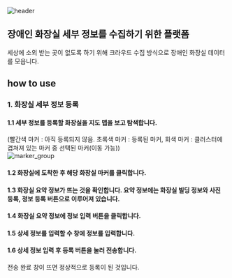 ![header](https://capsule-render.vercel.app/api?type=transparent&height=400&text=KnockKnock&color=0d6efd&fontColor=ffffff&animation=twinkling&desc=크라우드%20워커%20 )

## 장애인 화장실 세부 정보를 수집하기 위한 플랫폼


세상에 소외 받는 곳이 없도록 하기 위해 크라우드 수집 방식으로 장애인 화장실 데이터를 모읍니다. 

## how to use 

### 1. 화장실 세부 정보 등록   
 #### 1.1 세부 정보를 등록할 화장실을 지도 맵을 보고 탐색합니다.   
 (빨간색 마커 : 아직 등록되지 않음. 초록색 마커 : 등록된 마커, 회색 마커 : 클러스터에 겹쳐져 있는 마커 중 선택된 마커(이동 가능))    
![marker_group](https://user-images.githubusercontent.com/36848509/188086790-c75fbec1-fcd7-4625-be27-fa013d54d50e.png)

 #### 1.2 화장실에 도착한 후 해당 화장실 마커를 클릭합니다. 
 
 #### 1.3 화장실 요약 정보가 뜨는 것을 확인합니다. 요약 정보에는 화장실 빌딩 정보와 사진 등록, 정보 등록 버튼으로 이루어져 있습니다.  
 
 #### 1.4 화장실 요약 정보에 정보 입력 버튼을 클릭합니다. 
 
 #### 1.5 상세 정보를 입력할 수 창에 정보를 입력합니다. 
 
 #### 1.6 상세 정보 입력 후 등록 버튼을 눌러 전송합니다. 
 
  전송 완료 창이 뜨면 정상적으로 등록이 된 것입니다. 
 
